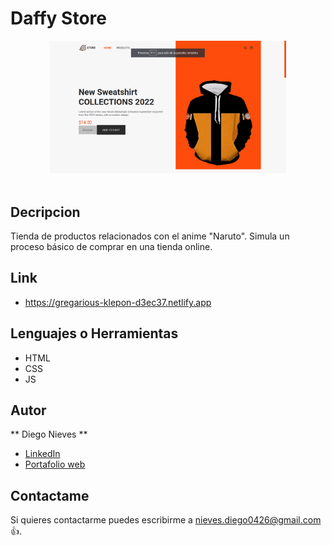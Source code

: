 # Daffy Store
<div align="center" width="50">
    <img src="./assets/img.png" width="75%"/>
</div><br/>

## Decripcion

Tienda de productos relacionados con el anime "Naruto". Simula un proceso básico de comprar en una tienda online.

## Link
- https://gregarious-klepon-d3ec37.netlify.app

## Lenguajes o Herramientas

- HTML
- CSS
- JS

## Autor

** Diego Nieves **

- [LinkedIn](https://www.linkedin.com/in/diego-nieves-04b409242/)
- [Portafolio web](https://nvs-portfolio.netlify.app)

## Contactame

Si quieres contactarme puedes escribirme a nieves.diego0426@gmail.com 👍.

